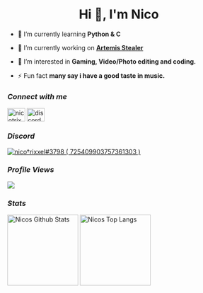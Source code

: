 <h1 align="center">Hi 👋, I'm Nico</h1>

- 🌱 I’m currently learning **Python & C**

- 🔭 I’m currently working on **[Artemis Stealer](https://t.me/VenadyCloud)**

- 👀 I’m interested in **Gaming, Video/Photo editing and coding.**

- ⚡ Fun fact **many say i have a good taste in music.**

### _Connect with me_
<p align="left">
<a href="https://twitter.com/nicotrixxel" target="blank"><img align="center" src="https://raw.githubusercontent.com/rahuldkjain/github-profile-readme-generator/master/src/images/icons/Social/twitter.svg" alt="nicotrixxel" height="30" width="40" /></a>
<a href="https://discord.gg/discord.gg/venady" target="blank"><img align="center" src="https://raw.githubusercontent.com/rahuldkjain/github-profile-readme-generator/master/src/images/icons/Social/discord.svg" alt="discord.gg/venady" height="30" width="40" /></a>
</p>

### _Discord_
<p>
  <a href="https://discord.com/users/725409903757361303">
     <img src="https://discord.c99.nl/widget/theme-4/725409903757361303.png" alt="nico†rixxel#3798 ( 725409903757361303 )"/>
       </a>

### _Profile Views_
<img src="https://profile-counter.glitch.me/whoisnico/count.svg" />

### _Stats_
<p>
    <img alt="Nicos Github Stats" src="https://github-readme-stats.vercel.app/api?username=whoisnico&include_all_commits=true&show_icons=true&title_color=1c7eff&icon_color=8be9fd&text_color=c9d1d9&bg_color=0d1117" height="160em"/>
    <img alt="Nicos Top Langs" src="https://github-readme-stats.vercel.app/api/top-langs/?username=whoisnico&layout=compact&title_color=1c7eff&text_color=c9d1d9&bg_color=0d1117" height="160em"/>
</p>
<!---
nicotrixxel/nicotrixxel is a ✨ special ✨ repository because its `README.md` (this file) appears on your GitHub profile.
You can click the Preview link to take a look at your changes.
--->
